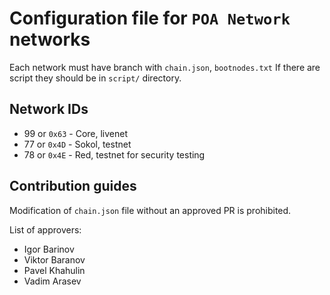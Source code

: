 # Configuration file for `POA Network` networks

Each network must have branch with `chain.json`, `bootnodes.txt`
If there are script they should be in `script/` directory.

## Network IDs

- 99 or `0x63` - Core, livenet
- 77 or `0x4D` - Sokol, testnet
- 78 or `0x4E` - Red, testnet for security testing


## Contribution guides

Modification of `chain.json` file without an approved PR is prohibited. 

List of approvers:

- Igor Barinov
- Viktor Baranov
- Pavel Khahulin
- Vadim Arasev
